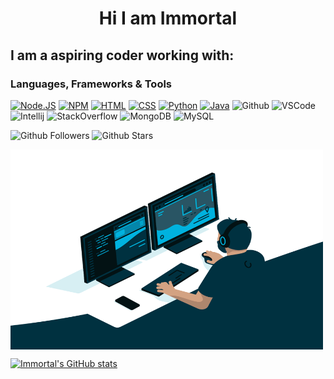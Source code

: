 <h1 align="center"> Hi I am Immortal </h1>

<h2> I am a aspiring coder working with:</h2>

### Languages, Frameworks & Tools
[![Node.JS](https://img.shields.io/badge/Node.js-339933?style=for-the-badge&logo=nodedotjs&logoColor=white)](https://nodejs.org)
[![NPM](https://img.shields.io/badge/npm-CB3837?style=for-the-badge&logo=npm&logoColor=white)](https://npmjs.org)
[![HTML](https://img.shields.io/badge/HTML-E34F26?style=for-the-badge&logo=html5&logoColor=white)](https://whatwg.org/multipage)
[![CSS](https://img.shields.io/badge/CSS-1572B6?style=for-the-badge&logo=css3&logoColor=white)](https://w3.org)
[![Python](https://img.shields.io/badge/Python-0000FF?&style=for-the-badge&logo=Python&logoColor=white)](https://python.org)
[![Java](https://img.shields.io/badge/Java-007396?&style=for-the-badge&logo=Java&logoColor=white)](https://www.java.com/en/)
![Github](https://img.shields.io/badge/Github-181717?style=for-the-badge&logo=github&logoColor=white)
![VSCode](https://img.shields.io/badge/Visual_Studio_Code-007ACC?style=for-the-badge&logo=visualstudiocode&logoColor=white)
![Intellij](https://img.shields.io/badge/Intellij-000000?style=for-the-badge&logo=intellij&logoColor=white)
![StackOverflow](https://img.shields.io/badge/Stack_Overflow-F58025?&style=for-the-badge&logo=stackoverflow&logoColor=white)
![MongoDB](https://img.shields.io/badge/MongoDB-47A248?&style=for-the-badge&logo=mongodb&logoColor=white)
![MySQL](https://img.shields.io/badge/MySQL-003B57?&style=for-the-badge&logo=mysql&logoColor=white)


![Github Followers](https://img.shields.io/github/followers/Immortal-youtube?style=for-the-badge)
![Github Stars](https://img.shields.io/github/stars/Immortal-youtube?style=for-the-badge)


<img align="center" alt="GIF" src="https://github.com/Sharan-Python/Sharan-Python/blob/main/code.gif?raw=true" width="500" height="320" />

[![Immortal's GitHub stats](https://github-readme-stats.vercel.app/api?username=Immortal-youtube)](https://github.com/Immortal-youtube/github-readme-stats)
